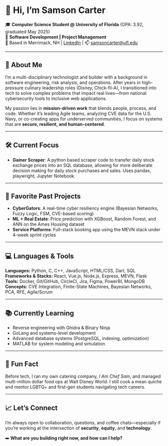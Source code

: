 # 👋 Hi, I’m Samson Carter

🎓 **Computer Science Student @ University of Florida** (GPA: 3.92, graduated May 2025)  
🔐 **Software Development | Project Management**  
📍 Based in Merrimack, NH | [LinkedIn](https://www.linkedin.com/in/samsongcarter) | 📫 samsoncarter@ufl.edu

---

## 🚀 About Me

I’m a multi-disciplinary technologist and builder with a background in software engineering, risk analysis, and operations. After years in high-pressure culinary leadership roles (Disney, Chick-fil-A), I transitioned into tech to solve complex problems that impact real lives—from national cybersecurity tools to inclusive web applications.

My passion lies in **mission-driven work** that blends people, process, and code. Whether it’s leading Agile teams, analyzing CVE data for the U.S. Navy, or co-creating apps for underserved communities, I focus on systems that are **secure, resilient, and human-centered**.

---

## 🛠️ Current Focus

- **Gainer Scraper**: A python based scraper code to transfer daily stock exchange prices into an SQL database, allowing for more deliberate decision making for daily stock purchases and sales. Uses pandas, playwright, Jupyter Notebook. 
---

## 🧠 Favorite Past Projects

- **CyberGators**: A real-time cyber resiliency engine (Bayesian Networks, Fuzzy Logic, FSM, CVE-based scoring)
- **ML + Real Estate**: Price prediction with XGBoost, Random Forest, and ANN on the Ames Housing dataset
- **Service Platforms**: Full-stack booking app using the MEVN stack under 4-week sprint cycles

---

## 💻 Languages & Tools

**Languages:** Python, C, C++, JavaScript, HTML/CSS, Dart, SQL  
**Frameworks & Stacks:** React, Vue.js, Node.js, Express, MEVN, Flask  
**Tools:** Docker, Git/GitHub, CircleCI, Jira, Figma, PowerBI, MongoDB  
**Concepts:** CVE Integration, Finite-State Machines, Bayesian Networks, PCA, RFE, Agile/Scrum  

---

## 📚 Currently Learning

- Reverse engineering with Ghidra & Binary Ninja  
- GoLang and systems-level development  
- Advanced database systems (PostgreSQL, indexing, optimization)  
- MATLAB for system modeling and simulation

---

## 🧠 Fun Fact

Before tech, I ran my own catering company, *I Am Chef Sam*, and managed multi-million dollar food ops at Walt Disney World. I still cook a mean quiche and mentor LGBTQ+ and first-gen students navigating tech careers.

---

## 📈 Let’s Connect

I’m always open to collaboration, questions, and coffee chats—especially if you’re working at the intersection of **security**, **equity**, and **technology**.

➡️ **What are you building right now, and how can I help?**
